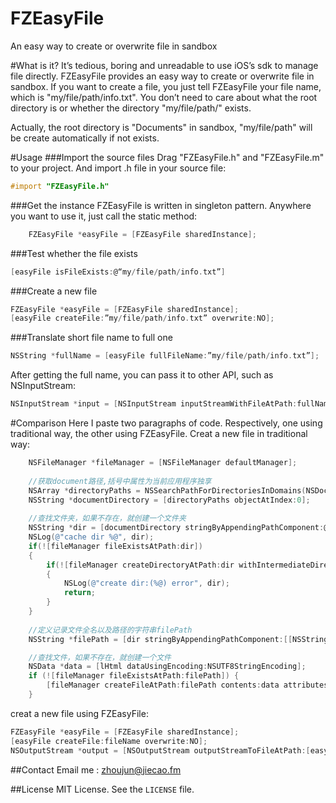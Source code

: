 FZEasyFile
==========

An easy way to create or overwrite file in sandbox

#What is it?
It’s tedious, boring and unreadable to use iOS’s sdk to manage file directly. FZEasyFile provides an easy way to create or overwrite file in sandbox. If you want to create a file, you just tell FZEasyFile your file name, which is "my/file/path/info.txt". You don’t need to care about what the root directory is or whether the directory "my/file/path/" exists. 

Actually, the root directory is "Documents" in sandbox, "my/file/path" will be create automatically if not exists.

#Usage
###Import the source files
Drag "FZEasyFile.h" and "FZEasyFile.m" to your project. And import .h file in your source file:
```objective-c
#import "FZEasyFile.h"
```

###Get the instance
FZEasyFile is written in singleton pattern. Anywhere you want to use it, just call the static method:
```objective-c
    FZEasyFile *easyFile = [FZEasyFile sharedInstance];
```
###Test whether the file exists
```objective-c
[easyFile isFileExists:@“my/file/path/info.txt”]
```

###Create a new file
```objective-c
FZEasyFile *easyFile = [FZEasyFile sharedInstance];
[easyFile createFile:”my/file/path/info.txt” overwrite:NO];
```

###Translate short file name to full one
```objective-c
NSString *fullName = [easyFile fullFileName:”my/file/path/info.txt”];
```
After getting the full name, you can pass it to other API, such as NSInputStream:
```objective-c
NSInputStream *input = [NSInputStream inputStreamWithFileAtPath:fullName];
```

#Comparison
Here I paste two paragraphs of code. Respectively, one using traditional way, the other using FZEasyFile.
Creat a new file in traditional way:
```objective-c
    NSFileManager *fileManager = [NSFileManager defaultManager];
    
    //获取document路径,括号中属性为当前应用程序独享
    NSArray *directoryPaths = NSSearchPathForDirectoriesInDomains(NSDocumentDirectory, NSUserDomainMask, YES);
    NSString *documentDirectory = [directoryPaths objectAtIndex:0];
    
    //查找文件夹，如果不存在，就创建一个文件夹
    NSString *dir = [documentDirectory stringByAppendingPathComponent:@SAVEDIR];
    NSLog(@"cache dir %@", dir);
    if(![fileManager fileExistsAtPath:dir])
    {
        if(![fileManager createDirectoryAtPath:dir withIntermediateDirectories:YES attributes:nil error:nil])
        {
            NSLog(@"create dir:(%@) error", dir);
            return;
        }
    }
    
    //定义记录文件全名以及路径的字符串filePath
    NSString *filePath = [dir stringByAppendingPathComponent:[[NSString alloc]initWithFormat:@"/%@", filename]];

    //查找文件，如果不存在，就创建一个文件
    NSData *data = [lHtml dataUsingEncoding:NSUTF8StringEncoding];
    if (![fileManager fileExistsAtPath:filePath]) {
        [fileManager createFileAtPath:filePath contents:data attributes:nil];
    }
```
creat a new file using FZEasyFile:
```objective-c
FZEasyFile *easyFile = [FZEasyFile sharedInstance];
[easyFile createFile:fileName overwrite:NO];
NSOutputStream *output = [NSOutputStream outputStreamToFileAtPath:[easyFile fullFileName:fileName] append:NO];
```

##Contact
Email me : [zhoujun@jiecao.fm](mailto:zhoujun@jiecao.fm)

##License
MIT License. See the `LICENSE` file.
